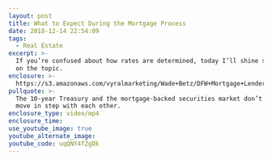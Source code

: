 ```yaml
---
layout: post
title: What to Expect During the Mortgage Process
date: 2018-12-14 22:54:09
tags:
  - Real Estate
excerpt: >-
  If you’re confused about how rates are determined, today I’ll shine some light
  on the topic.
enclosure: >-
  https://s3.amazonaws.com/vyralmarketing/Wade+Betz/DFW+Mortgage+Lender-+How+Are+Interest+Rates+Determined%253F.mp4
pullquote: >-
  The 10-year Treasury and the mortgage-backed securities market don’t always
  move in step with each other.
enclosure_type: video/mp4
enclosure_time:
use_youtube_image: true
youtube_alternate_image:
youtube_code: uqQNY4fZgDk
---
```


